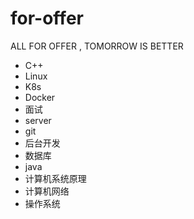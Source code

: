 # for-offer
ALL FOR OFFER , TOMORROW IS BETTER

- C++
- Linux
- K8s
- Docker
- 面试
- server
- git
- 后台开发
- 数据库
- java
- 计算机系统原理
- 计算机网络
- 操作系统
